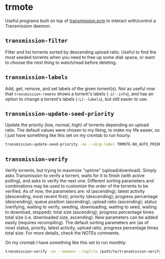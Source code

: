# trmote

Useful programs built on top of
[transmission.scm](https://git.sr.ht/~siiky/transmission.scm) to
interact with/control a Transmission daemon.

## `transmission-filter`

Filter and list torrents sorted by descending upload ratio. Useful to find the
most seeded torrents when you need to free up some disk space, or want to
choose the next thing to watch/read before deleting.

## `transmission-labels`

Add, get, remove, and set labels of the given torrent(s). Not as useful now
that `transmission-remote` shows a torrent's labels (`-i`/`--info`), and has an
option to change a torrent's labels (`-L`/`--labels`), but still easier to use.

## `transmission-update-seed-priority`

Update the priority (low, normal, high) of torrents depending on upload ratio.
The default values were chosen to my liking, to make my life easier, so I just
have something like this set on my crontab to run hourly:

```sh
transmission-update-seed-priority -ne --skip-label TRMOTE-NO_AUTO_PRIORITY
```

## `transmission-verify`

Verify torrents, but trying to maximize "uptime" (upload/download). Simply asks
Transmission to verify a torrent, waits for it to finish (with active polling),
and asks to verify the next one. Different sorting parameters and combinations
may be used to customize the order of the torrents to be verified. As of now,
the parameters are: id (ascending); latest activity (descending, most recent
first); priority (descending); progress percentage (descending); queue position
(ascending); upload ratio (ascending); status (verifying, waiting to verify,
seeding, downloading, waiting to seed, waiting to download, stopped); total
size (ascending); progress percentage times total size (i.e. downloaded size,
ascending). New parameters can be added easily (requires recompiling). The
default sorting parameters are (as of now) status, priority, latest activity,
upload ratio, progress percentage times total size. For more details, check the
NOTEs comments.

On my crontab I have something like this set to run monthly:

```sh
transmission-verify -ne --daemon --logfile /path/to/transmission-verify.log
```
